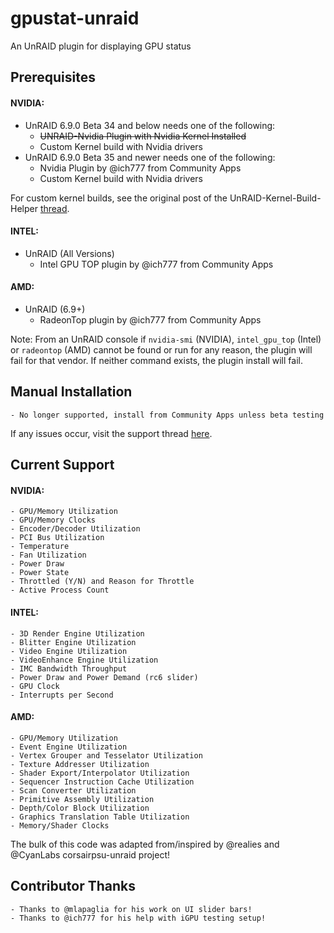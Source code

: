 # gpustat-unraid
An UnRAID plugin for displaying GPU status

## Prerequisites

#### NVIDIA:
- UnRAID 6.9.0 Beta 34 and below needs one of the following:
  * ~~UNRAID-Nvidia Plugin with Nvidia Kernel Installed~~
  * Custom Kernel build with Nvidia drivers
- UnRAID 6.9.0 Beta 35 and newer needs one of the following:
  * Nvidia Plugin by @ich777 from Community Apps
  * Custom Kernel build with Nvidia drivers

For custom kernel builds, see the original post of the UnRAID-Kernel-Build-Helper [thread](https://forums.unraid.net/topic/92865-support-ich777-nvidiadvbzfsiscsimft-kernel-helperbuilder-docker/).

#### INTEL:
- UnRAID (All Versions)
  * Intel GPU TOP plugin by @ich777 from Community Apps

#### AMD:
- UnRAID (6.9+)
  * RadeonTop plugin by @ich777 from Community Apps

Note: From an UnRAID console if `nvidia-smi` (NVIDIA), `intel_gpu_top` (Intel) or `radeontop` (AMD) cannot be found or run for any reason,
the plugin will fail for that vendor. If neither command exists, the plugin install will fail.

## Manual Installation
    - No longer supported, install from Community Apps unless beta testing

If any issues occur, visit the support thread [here](https://forums.unraid.net/topic/89453-plugin-gpu-statistics/ "[PLUGIN] GPU Statistics").

## Current Support

#### NVIDIA:
    - GPU/Memory Utilization
    - GPU/Memory Clocks
    - Encoder/Decoder Utilization
    - PCI Bus Utilization
    - Temperature
    - Fan Utilization
    - Power Draw
    - Power State
    - Throttled (Y/N) and Reason for Throttle
    - Active Process Count

#### INTEL:
    - 3D Render Engine Utilization
    - Blitter Engine Utilization
    - Video Engine Utilization
    - VideoEnhance Engine Utilization
    - IMC Bandwidth Throughput
    - Power Draw and Power Demand (rc6 slider)
    - GPU Clock
    - Interrupts per Second

#### AMD:
    - GPU/Memory Utilization
    - Event Engine Utilization
    - Vertex Grouper and Tesselator Utilization
    - Texture Addresser Utilization
    - Shader Export/Interpolator Utilization
    - Sequencer Instruction Cache Utilization
    - Scan Converter Utilization
    - Primitive Assembly Utilization
    - Depth/Color Block Utilization
    - Graphics Translation Table Utilization
    - Memory/Shader Clocks

The bulk of this code was adapted from/inspired by @realies and @CyanLabs corsairpsu-unraid project!

## Contributor Thanks

    - Thanks to @mlapaglia for his work on UI slider bars!
    - Thanks to @ich777 for his help with iGPU testing setup!
